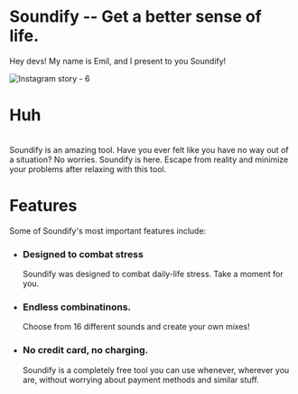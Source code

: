 # Soundify -- Get a better sense of life.

Hey devs! My name is Emil, and I present to you Soundify! <br>

![Instagram story - 6](https://user-images.githubusercontent.com/96463540/152078651-b264b175-e4d9-48b6-a598-4fc962fbcbf3.png)


# Huh
<br>
Soundify is an amazing tool. Have you ever felt like you have no way out of a situation? No worries. Soundify is here. Escape from reality and minimize your problems after relaxing with this tool.

# Features
Some of Soundify's most important features include:
<ul>
  <li>
    <h3>Designed to combat stress</h3>
    <p>Soundify was designed to combat daily-life stress. Take a moment for you.</p>
  </li>
  <li>
    <h3>Endless combinatinons.</h3>
    <p>Choose from 16 different sounds and create your own mixes!</p>
  </li>
  <li>
    <h3>No credit card, no charging.</h3>
    <p>Soundify is a completely free tool you can use whenever, wherever you are, without worrying about payment methods and similar stuff.</p>
  </li>
</ul>
